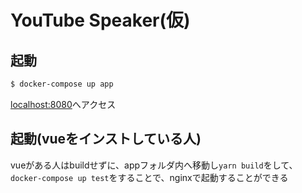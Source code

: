 # YouTube Speaker(仮)

## 起動
```bash
$ docker-compose up app
```
[localhost:8080](http://localhost:8080)へアクセス

## 起動(vueをインストしている人)
vueがある人はbuildせずに、appフォルダ内へ移動し`yarn build`をして、`docker-compose up test`をすることで、nginxで起動することができる